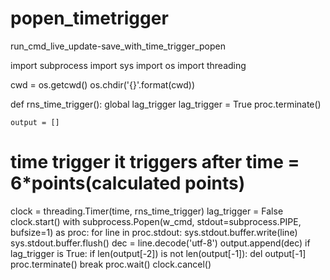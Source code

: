 # popen_timetrigger
run_cmd_live_update-save_with_time_trigger_popen

import subprocess
import sys
import os
import threading

cwd = os.getcwd()
os.chdir('{}'.format(cwd))

def rns_time_trigger():
    global lag_trigger
    lag_trigger = True
    proc.terminate()
    
    
    
    output = []
# time trigger it triggers after time = 6*points(calculated points)
clock = threading.Timer(time, rns_time_trigger)
lag_trigger = False
clock.start()
with subprocess.Popen(w_cmd, stdout=subprocess.PIPE, bufsize=1) as proc:
    for line in proc.stdout:
        sys.stdout.buffer.write(line)
        sys.stdout.buffer.flush()
        dec = line.decode('utf-8')
        output.append(dec)
        if lag_trigger is True:
            if len(output[-2]) is not len(output[-1]):
                del output[-1]
            proc.terminate()
            break
proc.wait()
clock.cancel()
